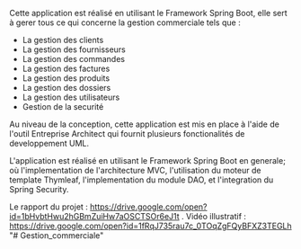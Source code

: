 Cette application est réalisé en utilisant le Framework Spring Boot, elle sert à gerer tous ce qui concerne la gestion commerciale tels que :
- La gestion des clients
- La gestion des fournisseurs
- La gestion des commandes
- La gestion des factures
- La gestion des produits
- La gestion des dossiers
- La gestion des utilisateurs
- Gestion de la securité

Au niveau de la conception, cette application est mis en place à l'aide de l'outil Entreprise Architect qui fournit plusieurs fonctionalités de developpement UML.

L'application est réalisé en utilisant le Framework Spring Boot en generale; où l'implementation de l'architecture MVC, l'utilisation du moteur de template Thymleaf, l'implementation du module DAO, et l'integration du Spring Security.

Le rapport du projet : https://drive.google.com/open?id=1bHvbtHwu2hGBmZuiHw7aOSCTSOr6eJ1t
.
Vidéo illustratif : https://drive.google.com/open?id=1fRqJ735rau7c_0TOqZgFQyBFXZ3TEGLh
"# Gestion_commerciale" 

